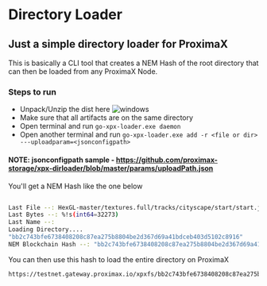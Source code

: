 # Directory Loader

## Just a simple directory loader for ProximaX
This is basically a CLI tool that creates a NEM Hash of the root directory that can then be loaded from any ProximaX Node.

### Steps to run
+ Unpack/Unzip the dist here ![windows](https://testnet1.gateway.proximax.io/xpxfs/722622626df6ce2acf7857473ec1a673216e6c67a39bd07de4f3ffc352ae8fa5)
+ Make sure that all artifacts are on the same directory
+ Open terminal and run `go-xpx-loader.exe daemon`
+ Open another terminal and run `go-xpx-loader.exe add -r <file or dir> ---uploadparam=<jsonconfigpath>`

#### NOTE: jsonconfigpath sample - https://github.com/proximax-storage/xpx-dirloader/blob/master/params/uploadPath.json

You'll get a NEM Hash like the one below

```bash

Last File --: HexGL-master/textures.full/tracks/cityscape/start/start.jpg
Last Bytes --: %!s(int64=32273)
Last Name --:
Loading Directory....
"bb2c743bfe6738408208c87ea275b8804be2d367d69a41bdceb403d5102c8916"
NEM Blockchain Hash --: "bb2c743bfe6738408208c87ea275b8804be2d367d69a41bdceb403d5102c8916"
```

You can then use this hash to load the entire directory on ProximaX

```xml
https://testnet.gateway.proximax.io/xpxfs/bb2c743bfe6738408208c87ea275b8804be2d367d69a41bdceb403d5102c8916/
```

